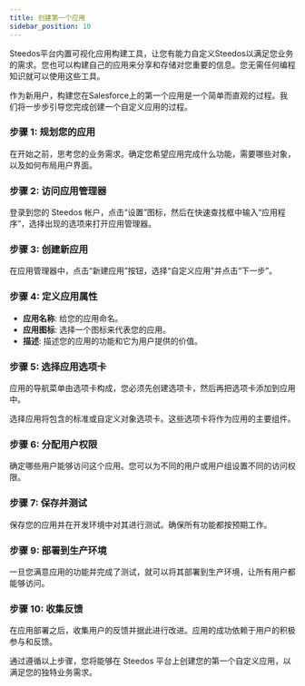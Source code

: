 ```yaml
---
title: 创建第一个应用
sidebar_position: 10
---
```


Steedos平台内置可视化应用构建工具，让您有能力自定义Steedos以满足您业务的需求。您也可以构建自己的应用来分享和存储对您重要的信息。您无需任何编程知识就可以使用这些工具。


作为新用户，构建您在Salesforce上的第一个应用是一个简单而直观的过程。我们将一步步引导您完成创建一个自定义应用的过程。

### 步骤 1: 规划您的应用

在开始之前，思考您的业务需求。确定您希望应用完成什么功能，需要哪些对象，以及如何布局用户界面。

### 步骤 2: 访问应用管理器

登录到您的 Steedos 帐户，点击“设置”图标，然后在快速查找框中输入“应用程序”，选择出现的选项来打开应用管理器。

### 步骤 3: 创建新应用

在应用管理器中，点击“新建应用”按钮，选择“自定义应用”并点击“下一步”。

### 步骤 4: 定义应用属性

- **应用名称**: 给您的应用命名。
- **应用图标**: 选择一个图标来代表您的应用。
- **描述**: 描述您的应用的功能和它为用户提供的价值。

### 步骤 5: 选择应用选项卡

应用的导航菜单由选项卡构成，您必须先创建选项卡，然后再把选项卡添加到应用中。

选择应用将包含的标准或自定义对象选项卡。这些选项卡将作为应用的主要组件。

### 步骤 6: 分配用户权限

确定哪些用户能够访问这个应用。您可以为不同的用户或用户组设置不同的访问权限。

### 步骤 7: 保存并测试

保存您的应用并在开发环境中对其进行测试。确保所有功能都按预期工作。

### 步骤 9: 部署到生产环境

一旦您满意应用的功能并完成了测试，就可以将其部署到生产环境，让所有用户都能够访问。

### 步骤 10: 收集反馈

在应用部署之后，收集用户的反馈并据此进行改进。应用的成功依赖于用户的积极参与和反馈。

通过遵循以上步骤，您将能够在 Steedos 平台上创建您的第一个自定义应用，以满足您的独特业务需求。
